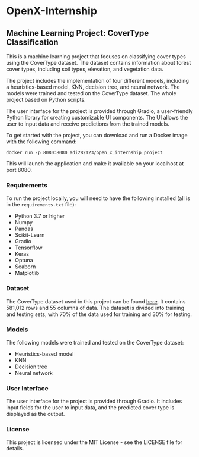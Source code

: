 # OpenX-Internship
## Machine Learning Project: CoverType Classification

This is a machine learning project that focuses on classifying cover types using the CoverType dataset. The dataset contains information about forest cover types, including soil types, elevation, and vegetation data.

The project includes the implementation of four different models, including a heuristics-based model, KNN, decision tree, and neural network. The models were trained and tested on the CoverType dataset. The whole project based on Python scripts.

The user interface for the project is provided through Gradio, a user-friendly Python library for creating customizable UI components. The UI allows the user to input data and receive predictions from the trained models.

To get started with the project, you can download and run a Docker image with the following command:

```docker run -p 8080:8080 adi282123/open_x_internship_project```

This will launch the application and make it available on your localhost at port 8080.

### Requirements
To run the project locally, you will need to have the following installed (all is in the ```requirements.txt``` file):

 - Python 3.7 or higher
 - Numpy
 - Pandas
 - Scikit-Learn
 - Gradio
 - Tensorflow
 - Keras
 - Optuna
 - Seaborn
 - Matplotlib
 
### Dataset
The CoverType dataset used in this project can be found [here](http://archive.ics.uci.edu/ml/datasets/covertype). It contains 581,012 rows and 55 columns of data. The dataset is divided into training and testing sets, with 70% of the data used for training and 30% for testing.

### Models
The following models were trained and tested on the CoverType dataset:

 - Heuristics-based model
 - KNN
 - Decision tree
 - Neural network

### User Interface
The user interface for the project is provided through Gradio. It includes input fields for the user to input data, and the predicted cover type is displayed as the output.

### License
This project is licensed under the MIT License - see the LICENSE file for details.
